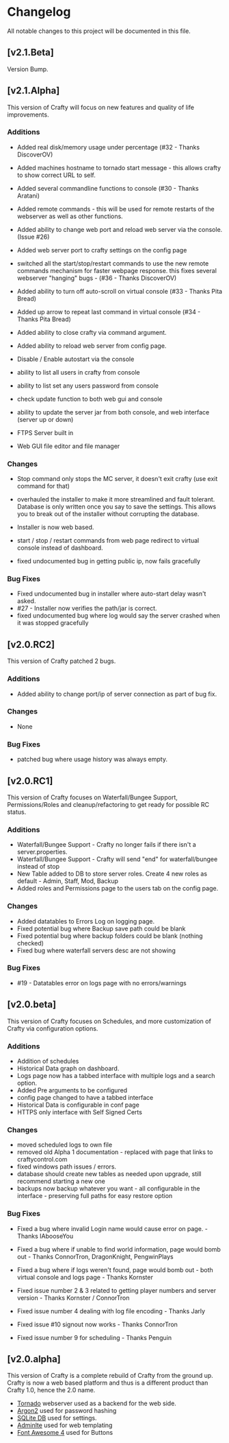 # Changelog
All notable changes to this project will be documented in this file.

## [v2.1.Beta]
Version Bump. 

## [v2.1.Alpha]
This version of Crafty will focus on new features and quality of life improvements.

### Additions
- Added real disk/memory usage under percentage (#32 - Thanks DiscoverOV)

- Added machines hostname to tornado start message - this allows crafty to show correct URL to self.

- Added several commandline functions to console (#30 - Thanks Aratani)

- Added remote commands - this will be used for remote restarts of the webserver as well as other functions.

- Added ability to change web port and reload web server via the console. (Issue #26)

- Added web server port to crafty settings on the config page

- switched all the start/stop/restart commands to use the new remote commands mechanism for faster webpage response. 
this fixes several webserver "hanging" bugs - (#36 - Thanks DiscoverOV)

- Added ability to turn off auto-scroll on virtual console (#33 - Thanks Pita Bread)

- Added up arrow to repeat last command in virtual console (#34 - Thanks Pita Bread) 

- Added ability to close crafty via command argument.

- Added ability to reload web server from config page.

- Disable / Enable autostart via the console

- ability to list all users in crafty from console

- ability to list set any users password from console

- check update function to both web gui and console 

- ability to update the server jar from both console, and web interface (server up or down)

- FTPS Server built in

- Web GUI file editor and file manager

### Changes
- Stop command only stops the MC server, it doesn't exit crafty (use exit command for that)

- overhauled the installer to make it more streamlined and fault tolerant.  Database is only 
written once you say to save the settings. This allows you to break out of the installer 
without corrupting the database.

- Installer is now web based.

- start / stop / restart commands from web page redirect to virtual console instead of dashboard.

- fixed undocumented bug in getting public ip, now fails gracefully

### Bug Fixes
- Fixed undocumented bug in installer where auto-start delay wasn't asked.
- #27 - Installer now verifies the path/jar is correct.
- fixed undocumented bug where log would say the server crashed when it was stopped gracefully

## [v2.0.RC2]
This version of Crafty patched 2 bugs.

### Additions
- Added ability to change port/ip of server connection as part of bug fix.

### Changes
- None

### Bug Fixes
- patched bug where usage history was always empty.

## [v2.0.RC1]
This version of Crafty focuses on Waterfall/Bungee Support, Permissions/Roles
and cleanup/refactoring to get ready for possible RC status.

### Additions
- Waterfall/Bungee Support - Crafty no longer fails if there isn't a server.properties.
- Waterfall/Bungee Support - Crafty will send "end" for waterfall/bungee instead of stop
- New Table added to DB to store server roles. Create 4 new roles as default - Admin, Staff, Mod, Backup
- Added roles and Permissions page to the users tab on the config page.

### Changes
- Added datatables to Errors Log on logging page.
- Fixed potential bug where Backup save path could be blank
- Fixed potential bug where backup folders could be blank (nothing checked)
- Fixed bug where waterfall servers desc are not showing


### Bug Fixes
- #19 - Datatables error on logs page with no errors/warnings


## [v2.0.beta]
This version of Crafty focuses on Schedules, and more customization of 
Crafty via configuration options.  

### Additions
- Addition of schedules
- Historical Data graph on dashboard.
- Logs page now has a tabbed interface with multiple logs and a search option.
- Added Pre arguments to be configured
- config page changed to have a tabbed interface
- Historical Data is configurable in conf page
- HTTPS only interface with Self Signed Certs

### Changes
- moved scheduled logs to own file
- removed old Alpha 1 documentation - replaced with page that links to craftycontrol.com
- fixed windows path issues / errors.
- database should create new tables as needed upon upgrade, still recommend starting a new one
- backups now backup whatever you want - all configurable in the interface - preserving full paths for easy restore option

### Bug Fixes
* Fixed a bug where invalid Login name would cause error on page. - Thanks IAbooseYou

* Fixed a bug where if unable to find world information, page would bomb out - Thanks ConnorTron, DragonKnight, PengwinPlays

* Fixed a bug where if logs weren't found, page would bomb out - both virtual console and logs page - Thanks Kornster
    
* Fixed issue number 2 & 3 related to getting player numbers and server version - Thanks Kornster / ConnorTron
   
* Fixed issue number 4 dealing with log file encoding -  Thanks Jarly

* Fixed issue #10 signout now works - Thanks ConnorTron

* Fixed issue number 9 for scheduling - Thanks Penguin

## [v2.0.alpha]
This version of Crafty is a complete rebuild of Crafty from the ground up.
Crafty is now a web based platform and thus is a different product than
Crafty 1.0, hence the 2.0 name.

- [Tornado](https://www.tornadoweb.org/en/stable/) webserver used as a backend for the web side.
- [Argon2](https://pypi.org/project/argon2-cffi/) used for password hashing
- [SQLite DB](https://www.sqlite.org/index.html) used for settings.
- [Adminlte](https://adminlte.io/themes/AdminLTE/index2.html) used for web templating
- [Font Awesome 4](https://fontawesome.com/) used for Buttons 
